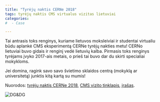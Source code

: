 ```yaml
---
title: "Tyrėjų naktis CERNe 2018"
tags: tyrėjų naktis CMS virtualus vizitas lietuviai
categories:
#  - Case

---
```


Tai antrasis toks renginys, kuriame lietuvos moksleiviai ir studentai virtualiu
būdu aplankė CMS eksperimentą CERNe tyrėjų nakties metu! CERNo lietuviai buvo 
gidais ir renginį vedė lietuvių kalba. Pirmasis toks renginys tyrėjams įvyko 
2017-ais metais, o prieš tai buvo dar du skirti specialiai mokykloms.

Jei domina, ragink savo savo švietimo sklaidos centrą (mokyklą ar universitetą) 
junktis kitą kartą su mumis! 

Nuorodos: [tyrėjų naktis CERNe 2018](https://indico.cern.ch/event/743361/),
[CMS vizito tinklapis](https://indico.cern.ch/event/759446/),
[įrašas](https://videos.cern.ch/record/2640974).


![DG&DG](https://videos.cern.ch/api/files/e93bbfaa-2361-41c3-8ca2-c5ceeeed465c/frame-8.jpg
"Kadras iš vizito.")
